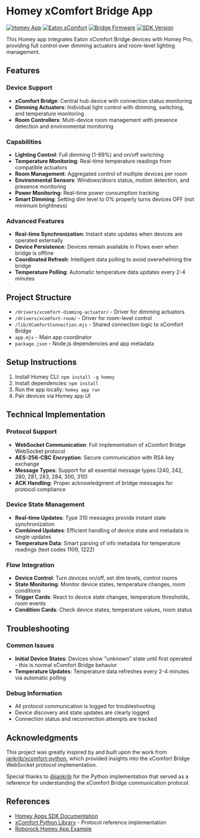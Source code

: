 # Homey xComfort Bridge App

[![Homey App](https://img.shields.io/badge/Homey-App-blue)](https://homey.app)
[![Eaton xComfort](https://img.shields.io/badge/Eaton-xComfort-green)](https://www.eaton.com)
[![Bridge Firmware](https://img.shields.io/badge/Bridge%20FW-4.01-brightgreen)](https://www.eaton.com)
[![SDK Version](https://img.shields.io/badge/Homey%20SDK-v3-orange)](https://apps.developer.homey.app)

This Homey app integrates Eaton xComfort Bridge devices with Homey Pro, providing full control over dimming actuators and room-level lighting management.

## Features

### Device Support

- **xComfort Bridge**: Central hub device with connection status monitoring
- **Dimming Actuators**: Individual light control with dimming, switching, and temperature monitoring
- **Room Controllers**: Multi-device room management with presence detection and environmental monitoring

### Capabilities

- **Lighting Control**: Full dimming (1-99%) and on/off switching
- **Temperature Monitoring**: Real-time temperature readings from compatible actuators
- **Room Management**: Aggregated control of multiple devices per room
- **Environmental Sensors**: Windows/doors status, motion detection, and presence monitoring
- **Power Monitoring**: Real-time power consumption tracking
- **Smart Dimming**: Setting dim level to 0% properly turns devices OFF (not minimum brightness)

### Advanced Features

- **Real-time Synchronization**: Instant state updates when devices are operated externally
- **Device Persistence**: Devices remain available in Flows even when bridge is offline
- **Coordinated Refresh**: Intelligent data polling to avoid overwhelming the bridge
- **Temperature Polling**: Automatic temperature data updates every 2-4 minutes

## Project Structure

- `/drivers/xcomfort-dimming-actuator/` - Driver for dimming actuators
- `/drivers/xcomfort-room/` - Driver for room-level control
- `/lib/XComfortConnection.mjs` - Shared connection logic to xComfort Bridge
- `app.mjs` - Main app coordinator
- `package.json` - Node.js dependencies and app metadata

## Setup Instructions

1. Install Homey CLI: `npm install -g homey`
2. Install dependencies: `npm install`
3. Run the app locally: `homey app run`
4. Pair devices via Homey app UI

## Technical Implementation

### Protocol Support

- **WebSocket Communication**: Full implementation of xComfort Bridge WebSocket protocol
- **AES-256-CBC Encryption**: Secure communication with RSA key exchange
- **Message Types**: Support for all essential message types (240, 242, 280, 281, 283, 284, 300, 310)
- **ACK Handling**: Proper acknowledgment of bridge messages for protocol compliance

### Device State Management

- **Real-time Updates**: Type 310 messages provide instant state synchronization
- **Combined Updates**: Efficient handling of device state and metadata in single updates
- **Temperature Data**: Smart parsing of info metadata for temperature readings (text codes 1109, 1222)

### Flow Integration

- **Device Control**: Turn devices on/off, set dim levels, control rooms
- **State Monitoring**: Monitor device states, temperature changes, room conditions
- **Trigger Cards**: React to device state changes, temperature thresholds, room events
- **Condition Cards**: Check device states, temperature values, room status

## Troubleshooting

### Common Issues

- **Initial Device States**: Devices show "unknown" state until first operated - this is normal xComfort Bridge behavior
- **Temperature Updates**: Temperature data refreshes every 2-4 minutes via automatic polling

### Debug Information

- All protocol communication is logged for troubleshooting
- Device discovery and state updates are clearly logged
- Connection status and reconnection attempts are tracked

## Acknowledgments

This project was greatly inspired by and built upon the work from [jankrib/xcomfort-python](https://github.com/jankrib/xcomfort-python), which provided insights into the xComfort Bridge WebSocket protocol implementation.

Special thanks to [@jankrib](https://github.com/jankrib) for the  Python implementation that served as a reference for understanding the xComfort Bridge communication protocol.

## References

- [Homey Apps SDK Documentation](https://apps.developer.homey.app/)
- [xComfort Python Library](https://github.com/jankrib/xcomfort-python) - Protocol reference implementation
- [Roborock Homey App Example](https://gitlab.com/functor-solutions/homey/roborock)
